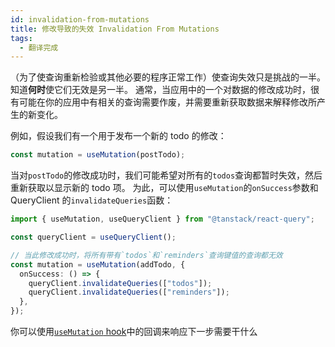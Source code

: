 ```yaml
---
id: invalidation-from-mutations
title: 修改导致的失效 Invalidation From Mutations
tags:
  - 翻译完成
---
```


（为了使查询重新检验或其他必要的程序正常工作）使查询失效只是挑战的一半。知道**何时**使它们无效是另一半。
通常，当应用中的一个对数据的修改成功时，很有可能在你的应用中有相关的查询需要作废，并需要重新获取数据来解释修改所产生的新变化。

例如，假设我们有一个用于发布一个新的 todo 的修改：

```ts
const mutation = useMutation(postTodo);
```

当对`postTodo`的修改成功时，我们可能希望对所有的`todos`查询都暂时失效，然后重新获取以显示新的 todo 项。
为此，可以使用`useMutation`的`onSuccess`参数和 QueryClient 的`invalidateQueries`函数：

```ts
import { useMutation, useQueryClient } from "@tanstack/react-query";

const queryClient = useQueryClient();

// 当此修改成功时，将所有带有`todos`和`reminders`查询键值的查询都无效
const mutation = useMutation(addTodo, {
  onSuccess: () => {
    queryClient.invalidateQueries(["todos"]);
    queryClient.invalidateQueries(["reminders"]);
  },
});
```

你可以使用[`useMutation` hook](./mutations)中的回调来响应下一步需要干什么
